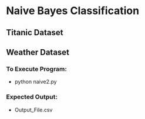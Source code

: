# Naive Bayes Classification

## Titanic Dataset
  
  
## Weather Dataset 
### To Execute Program:
- python naive2.py

### Expected Output:
- Output_File.csv
 
